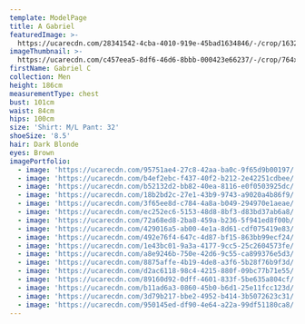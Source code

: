 ```yaml
---
template: ModelPage
title: A Gabriel
featuredImage: >-
  https://ucarecdn.com/28341542-4cba-4010-919e-45bad1634846/-/crop/1632x879/0,721/-/preview/
imageThumbnail: >-
  https://ucarecdn.com/c457eea5-8df6-46d6-8bbb-000423e66237/-/crop/764x994/319,176/-/preview/
firstName: Gabriel C
collection: Men
height: 186cm
measurementType: chest
bust: 101cm
waist: 84cm
hips: 100cm
size: 'Shirt: M/L Pant: 32'
shoeSize: '8.5'
hair: Dark Blonde
eyes: Brown
imagePortfolio:
  - image: 'https://ucarecdn.com/95751ae4-27c8-42aa-ba0c-9f65d9b00197/'
  - image: 'https://ucarecdn.com/b4ef2ebc-f437-40f2-b212-2e42251cdbee/'
  - image: 'https://ucarecdn.com/b52132d2-bb82-40ea-8116-e0f0503925dc/'
  - image: 'https://ucarecdn.com/18b2bd2c-27e1-43b9-9743-a9020a4b86f9/'
  - image: 'https://ucarecdn.com/3f65ee8d-c784-4a8a-b049-294970e1aeae/'
  - image: 'https://ucarecdn.com/ec252ec6-5153-48d8-8bf3-d83bd37ab6a8/'
  - image: 'https://ucarecdn.com/72a68ed8-2ba8-459a-b236-5f941ed8f00b/'
  - image: 'https://ucarecdn.com/429016a5-ab00-4e1a-8d61-cdf075419e83/'
  - image: 'https://ucarecdn.com/492e76f4-647c-4d87-bf15-863bb99ecf24/'
  - image: 'https://ucarecdn.com/1e43bc01-9a3a-4177-9cc5-25c2604573fe/'
  - image: 'https://ucarecdn.com/a8e9246b-750e-42d6-9c55-ca899376e5d3/'
  - image: 'https://ucarecdn.com/8875affe-4b19-4de8-a3f6-5b28f76b9f3d/'
  - image: 'https://ucarecdn.com/d2ac6118-98c4-4215-880f-09bc77b71e55/'
  - image: 'https://ucarecdn.com/89160d92-0dff-4601-833f-5be635a804cf/'
  - image: 'https://ucarecdn.com/b11ad6a3-0860-45b0-b6d1-25e11fcc123d/'
  - image: 'https://ucarecdn.com/3d79b217-bbe2-4952-b414-3b5072623c31/'
  - image: 'https://ucarecdn.com/950145ed-df90-4e64-a22a-99df51180ca8/'
---
```


